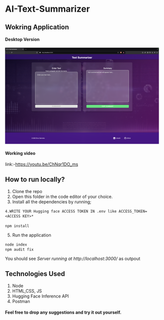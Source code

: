 # AI-Text-Summarizer

## Wokring Application
#### Desktop Version
<img alt="desktop" src="./public/images/output/desktop.png" >  

#### Working video
link:-https://youtu.be/ChNqr1DO_ms


## How to run locally?
1. Clone the repo
2. Open this folder in the code editor of your choice.
3. Install all the dependencies by running; 
```
4.WRITE YOUR Hugging face ACCESS TOKEN IN .env like ACCESS_TOKEN= <ACCESS KEY>*

npm install
```
5. Run the application
```
node index
npm audit fix
```
You should see *Server running at http://localhost:3000/* as outpout

## Technologies Used

1. Node
2. HTML,CSS, JS
3. Hugging Face Inference API
4. Postman


#### Feel free to drop any suggestions and try it out yourself.
